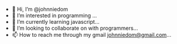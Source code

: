 - 👋 Hi, I’m @johnniedom
- 👀 I’m interested in programming ...
- 🌱 I’m currently learning javascript...
- 💞️ I’m looking to collaborate on with programmers...
- 📫 How to reach me through my gmail johnniedom@gmail.com...

<!---
johnniedom/johnniedom is a ✨ special ✨ repository because its `README.md` (this file) appears on your GitHub profile.
You can click the Preview link to take a look at your changes.
--->
